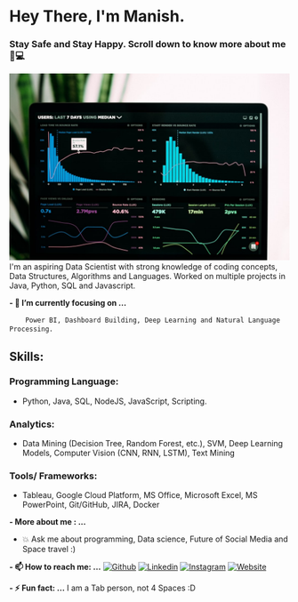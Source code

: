 # Hey There, I'm Manish. 
### Stay Safe and Stay Happy. Scroll down to know more about me 👋💻

![Image](https://github.com/MaGu1997/Magu1997/blob/main/Picture.jpg?raw=true)
I'm an aspiring Data Scientist with strong knowledge of coding concepts, Data Structures, Algorithms and Languages. Worked on multiple projects in Java, Python, SQL and Javascript.

**- 🎯 I’m currently focusing on ...**

        Power BI, Dashboard Building, Deep Learning and Natural Language Processing.

## Skills:
### Programming Language:
- Python, Java, SQL, NodeJS, JavaScript, Scripting.
### Analytics: 
- Data Mining (Decision Tree, Random Forest, etc.), SVM, Deep Learning Models, Computer Vision (CNN, RNN, LSTM), Text Mining
### Tools/ Frameworks: 
- Tableau, Google Cloud Platform, MS Office, Microsoft Excel, MS PowerPoint, Git/GitHub, JIRA, Docker


**- More about me : ...**
- 💥 Ask me about programming, Data science, Future of Social Media and Space travel :)

**- 📫 How to reach me: ...**
[![Github](https://img.shields.io/badge/-Github-000?style=flat&logo=Github&logoColor=white)](https://github.com/MaGu1997)
[![Linkedin](https://img.shields.io/badge/-LinkedIn-blue?style=flat&logo=Linkedin&logoColor=white)](https://www.linkedin.com/in/gurbanimanish/)
[![Instagram](https://img.shields.io/badge/-Instagram-c13584?style=flat&labelColor=c13584&logo=instagram&logoColor=white)](https://www.instagram.com/_gurbani_manish_/)
[![Website](https://img.shields.io/badge/-Website-brightgreen?style=flat&logo=Website&logoColor=brightgreen)](https://magu1997.github.io/)


**- ⚡ Fun fact: ...**
I am a Tab person, not 4 Spaces :D

